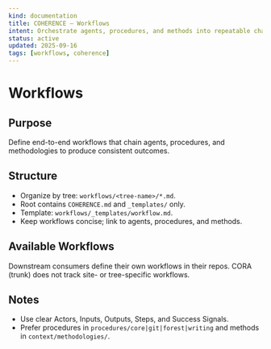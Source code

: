 ```yaml
---
kind: documentation
title: COHERENCE — Workflows
intent: Orchestrate agents, procedures, and methods into repeatable chains
status: active
updated: 2025-09-16
tags: [workflows, coherence]
---
```


# Workflows

## Purpose
Define end-to-end workflows that chain agents, procedures, and methodologies to produce consistent outcomes.

## Structure
- Organize by tree: `workflows/<tree-name>/*.md`.
- Root contains `COHERENCE.md` and `_templates/` only.
- Template: `workflows/_templates/workflow.md`.
- Keep workflows concise; link to agents, procedures, and methods.

## Available Workflows
Downstream consumers define their own workflows in their repos. CORA (trunk) does not track site- or tree-specific workflows.

## Notes
- Use clear Actors, Inputs, Outputs, Steps, and Success Signals.
- Prefer procedures in `procedures/core|git|forest|writing` and methods in `context/methodologies/`.
